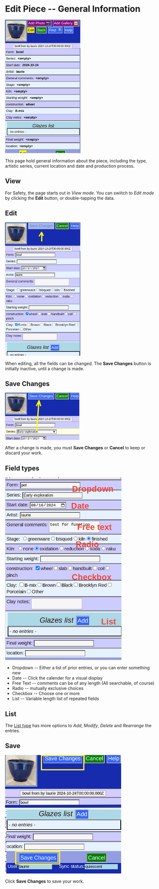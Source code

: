 # Edit Piece -- General Information
![](PotEdit.png)

This page hold general information about the piece, including the type, artistic series, current location and date and production process.

## View

For Safety, the page starts out in *View mode*. You can swiitch to *Edit mode* by clicking the __Edit__ button, or double-tapping the data.

## Edit

![](PotEdit1.png)

When editing, all the fields can be changed. The __Save Changes__ button is initially inactive, until a change is made.

## Save Changes

![PotEdit2](PotEdit2.png)

After a change is made, you must __Save Changes__ or __Cancel__ to keep or discard your work.

## Field types

![PotEdit3](PotEdit3.png)

* Dropdown -- Either a list of prior entries, or you can enter something new
* Date -- Click the calender for a visual display
* Free Text -- comments can be of any length (All searchable, of course)
* Radio -- mutually exclusive choices
* Checkbox -- Choose one or more
* List -- Variable length list of repeated fields

## List

The [List type](PotEditList.md) has more options to _Add_, _Modify_, _Delete_ and _Rearrange_ the entries.

## Save

![PotEdit10](PotEdit10.png)

Click __Save Changes__ to save your work.